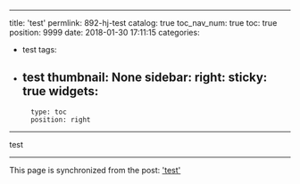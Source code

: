 
---
title: 'test'
permlink: 892-hj-test
catalog: true
toc_nav_num: true
toc: true
position: 9999
date: 2018-01-30 17:11:15
categories:
- test
tags:
- test
thumbnail: None
sidebar:
    right:
        sticky: true
widgets:
    -
        type: toc
        position: right
---


test

- - -

This page is synchronized from the post: ['test'](https://steemit.com/@jacobyu/892-hj-test)
